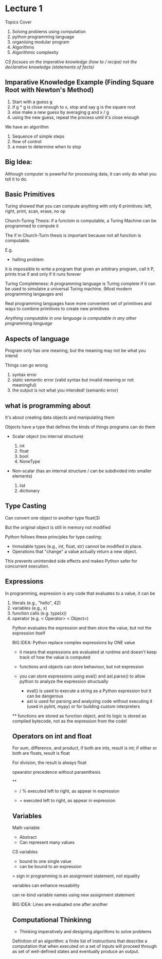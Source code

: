 # Lecture 1 

Topics Cover

1. Solving problems using computation
2. python programming language
3. organising modular program
4. Algorithms
5. Algorithmic complexity

_CS focsues on the imperative knowledge (how to / recipe) not the declarative knowledge (statements of facts)_

## Imparative Knowledge Example (Finding Square Root with Newton's Method)

1. Start with a guess g
2. if g * g is close enough to x, stop and say g is the square root
3. else make a new guess by averaging g and x / g
4. using the new guess, repeat the process until it's close enough


We have an algorithm

1. Sequence of simple steps
2. flow of control
3. a mean to determine when to stop

## Big Idea:

Although computer is powerful for processing data, it can only do what you tell it to do.

## Basic Primitives

Turing showed that you can compute anything with only 6 primitives: left, right, print, scan, erase, no op

Church-Turing Thesis: if a functoin is computable, a Turing Machine can be programmed to compute it

The if in Church-Turin thesis is important because not all function is computable.

E.g. 

- halting problem

it is impossible to write a program that given an arbitrary program, call it P, prints true if and only if it runs forever

Turing Completeness: A programming language is Turing complete if it can be used to simulatre a universal Turing machine. (Most modern programming langauges are)

Real programming languages have more convenient set of primitives and ways to combine primitives to create new primitives

_Anything computable in one language is computable in any other programming language_

## Aspects of language

Program only has one meaning, but the meaning may not be what you intend

Things can go wrong

1. syntax error
2. static semantic error (valid syntax but invalid meaning or not meaningful)
3. the output is not what you intended! (semantic error)


## what is programming about

It's about creating data objects and manipulating them

Objects have a type that defines the kinds of things programs can do them

- Scalar object (no internal structure)

    1. int 
    2. float
    3. bool
    4. NoneType

- Non-scalar (has an internal structure / can be subdivided into smaller elements)
    1. list
    2. dictionary

## Type Casting

Can convert one object to another type
float(3)

But the original object is still in memory not modified

Python follows these principles for type casting:

- Immutable types (e.g., int, float, str) cannot be modified in place.
- Operations that "change" a value actually return a new object.

This prevents unintended side effects and makes Python safer for concurrent execution.

## Expressions

In programming, expression is any code that evaluates to a value, it can be

1. literals (e.g., "hello", 42)
2. variables (e.g., x)
3. function calls (e.g. type(x))
4. operator (e.g. <Object> < Operator> < Object>)

Python evaluates the expression and then store the value, but not the expression itself

BIG IDEA: Python replace complex expressions by ONE value

- it means that expressions are evaluated at runtime and doesn't keep track of how the value is computed

- functions and objects can store behaviour, but not expression

* you can store expressions using eval() and ast.parse() to allow python to analyze the expression structually 

    - eval() is used to execute a string as a Python expression but it can be dangerous
    - ast is used for parsing and analyzing code without executing it (used in pylint, mypy) or for building custom interpreters

** functions are stored as function object, and its logic is stored as complied bytecode, not as the expression from the code!

## Operators on int and float

For sum, difference, and product, if both are ints, result is int; if either or both are floats, result is float

For division, the result is always float

opearator precedence without paraenthesis

**

* / % executed left to right, as appear in expression

+ = executed left to right, as appear in expression

## Variables

Math variable
- Abstract
- Can represent many values

CS variables
- bound to one single value
- can be bound to an expression

= sign in programming is an assignment statement, not equality

variables can enhance reusability

can re-bind variable names using new assignment statement

BIG IDEA: Lines are evaluated one after another

## Computational Thinkinng

- Thinking imperatively and designing algorithms to solve problems

Definition of an algorithm: a finite list of instructions that describe a computation that when executed on a set of inputs will proceed through as set of well-defined states and eventually produce an output.

